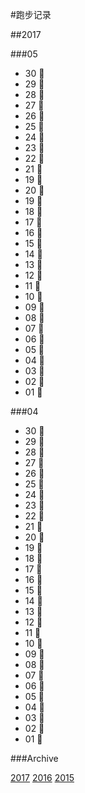 #跑步记录

##2017


###05

* 30 🙇
* 29 🙇
* 28 💪
* 27 💪
* 26 💪
* 25 💪
* 24 💪
* 23 💪
* 22 🙇
* 21 🙇
* 19 🙇
* 20 💪
* 19 🙇
* 18 🙇
* 17 🙇
* 16 🙇
* 15 🙇
* 14 🙇
* 13 🙇
* 12 🙇
* 11 🙇
* 10 🙇
* 09 🙇
* 08 🙇
* 07 🙇
* 06 🙇
* 05 💪
* 04 🙇
* 03 🙇
* 02 💪
* 01 💪

###04

* 30 💪
* 29 💪
* 28 🙇
* 27 🙇
* 26 🙇
* 25 🙇
* 24 🙇
* 23 💪
* 22 💪
* 21 🙇
* 20 🙇
* 19 🙇
* 18 🙇
* 17 🙇
* 16 💪
* 15 💪
* 14 🙇
* 13 🙇
* 12 🙇
* 11 💪
* 10 🙇
* 09 💪
* 08 💪
* 07 🙇
* 06 🙇
* 05 💪
* 04 💪
* 03 🙇
* 02 🙇
* 01 🙇









###Archive

[2017](/archive/2017.md)
[2016](/archive/2016.md)
[2015](/archive/2015.md)

